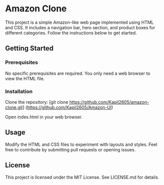 # Amazon Clone
This project is a simple Amazon-like web page implemented using HTML and CSS. It includes a navigation bar, hero section, and product boxes for different categories. Follow the instructions below to get started.

## Getting Started
### Prerequisites
No specific prerequisites are required. You only need a web browser to view the HTML file.

### Installation
Clone the repository:
[git clone https://github.com/Kapil2605/amazon-clone.git]
(https://github.com/Kapil2605/Amazon-UI)

Open index.html in your web browser.

## Usage
Modify the HTML and CSS files to experiment with layouts and styles. Feel free to contribute by submitting pull requests or opening issues.

## License
This project is licensed under the MIT License. See LICENSE.md for details.
